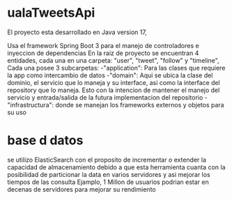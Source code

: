 # ualaTweetsApi

<p>El proyecto esta desarrollado en Java version 17, </p>
<p>Usa el framework Spring Boot 3 para el manejo de controladores e inyeccion de dependencias
En la raiz de proyecto se encuentran  4 entidades, cada una en una carpeta:
  "user", "tweet", "follow" y "timeline",
   Cada una posee 3 subcarpetas: 
     -"application":  Para las clases que requiere la app como intercambio de datos
     -"domain": Aqui se ubica la clase del dominio, 
                el servicio que lo maneja y su interface, 
                asi como la interface del repository que lo maneja. 
              Esto con la intencion de mantener el manejo del servicio y entrada/salida de la futura implementacion del repositorio
     -"infrastructura": donde se manejan los frameworks externos y objetos para su uso
</p>  
  
# base d datos
se utilizo ElasticSearch con el proposito de incrementar o extender la capacidad de almacenamiento debido a que esta herramienta cuanta con la posibilidad de particionar la data en varios servidores y asi mejorar los tiempos de las consulta
Ejamplo,  1 Millon de usuarios podrian estar en decenas de servidores para mejorar su rendimiento
